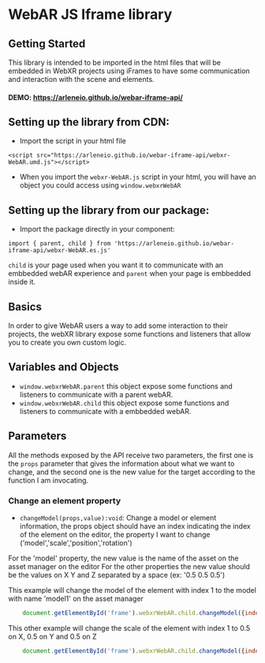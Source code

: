 # WebAR JS Iframe library

## Getting Started

This library is intended to be imported in the html files that will be embedded in WebXR projects using iFrames to have some communication and interaction with the scene and elements.

#### DEMO: https://arleneio.github.io/webar-iframe-api/


## Setting up the library from CDN:

- Import the script in your html file

`<script src="https://arleneio.github.io/webar-iframe-api/webxr-WebAR.umd.js"></script>`

- When you import the `webxr-WebAR.js` script in your html, you will have an object you could access using `window.webxrWebAR`


## Setting up the library from our package:

- Import the package directly in your component:

`import { parent, child } from 'https://arleneio.github.io/webar-iframe-api/webxr-WebAR.es.js'`

`child` is your page used when you want it to communicate with an embbedded webAR experience
and `parent` when your page is embbedded inside it.



## Basics

In order to give WebAR users a way to add some interaction to their projects, the webXR library expose some functions and listeners that allow you to create you own custom logic. 


## Variables and Objects

- `window.webxrWebAR.parent` this object expose some functions and listeners to communicate with a parent webAR.
- `window.webxrWebAR.child` this object expose some functions and listeners to communicate with a embbedded webAR.

## Parameters

All the methods exposed by the API receive two parameters, the first one is the ```props``` parameter that gives the information about what we want to change, and the second one is the new value for the target according to the function I am invocating.


### Change an element property

- `changeModel(props,value):void`:
Change a model or element information, the props object should have an index indicating the index of the element on the editor, the property I want to change ('model','scale','position','rotation')

For the 'model' property, the new value is the name of the asset on the asset manager on the editor
For the other properties the new value should be the values on X Y and Z separated by a space (ex: '0.5 0.5 0.5')

This example will change the model of the element with index 1 to the model with name 'model1' on the asset manager

```js
    document.getElementById('frame').webxrWebAR.child.changeModel({index: 1, property:'model'},'banana.glb');      
```

This other example will change the scale of the element with index 1 to 0.5 on X, 0.5 on Y and 0.5 on Z

```js
    document.getElementById('frame').webxrWebAR.child.changeModel({index: 1, property:'scale'},'0.5 0.5 0.5');      
```

